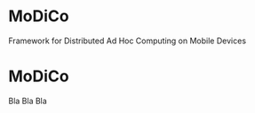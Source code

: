 MoDiCo
======

Framework for Distributed Ad Hoc Computing on Mobile Devices

MoDiCo
======
Bla Bla Bla